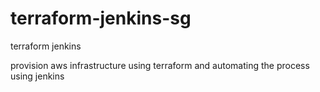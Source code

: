# terraform-jenkins-sg
terraform jenkins

provision aws infrastructure using terraform and automating the process using jenkins 
